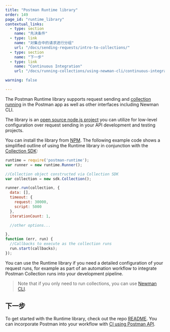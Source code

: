```yaml
---
title: "Postman Runtime library"
order: 149
page_id: "runtime_library"
contextual_links:
  - type: section
    name: "先决条件"
  - type: link
    name: "对集合中的请求进行分组"
    url: "/docs/sending-requests/intro-to-collections/"
  - type: section
    name: "下一步"
  - type: link
    name: "Continuous Integration"
    url: "/docs/running-collections/using-newman-cli/continuous-integration/"

warning: false

---
```


The Postman Runtime library supports request sending and [collection running](/docs/running-collections/intro-to-collection-runs/) in the Postman app as well as other interfaces including Newman CLI.

The library is an [open source node.js project](https://github.com/postmanlabs/postman-runtime/) you can utilize for low-level configuration over request sending in your API development and testing projects.

You can install the library from [NPM](https://www.npmjs.com/package/postman-runtime). The following example code shows a simplified outline of using the Runtime library in conjunction with the [Collection SDK](/docs/developer/collection-sdk/):

```js
runtime = require('postman-runtime');
var runner = new runtime.Runner();

//Collection object constructed via Collection SDK
var collection = new sdk.Collection();

runner.run(collection, {
  data: [],
  timeout: {
    request: 30000,
    script: 5000
  },
  iterationCount: 1,

  //other options...

},
function (err, run) {
  //Callbacks to execute as the collection runs
  run.start(callbacks);
});
```

You can use the Runtime library if you need a detailed configuration of your request runs, for example as part of an automation workflow to integrate Postman Collection runs into your development pipeline.

> Note that if you only need to run collections, you can use [Newman CLI](/docs/running-collections/using-newman-cli/command-line-integration-with-newman/).

## 下一步

To get started with the Runtime library, check out the repo [README](https://github.com/postmanlabs/postman-runtime). You can incorporate Postman into your workflow with [CI using Postman API](/docs/running-collections/using-newman-cli/continuous-integration/).
